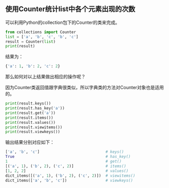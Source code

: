 ## 使用Counter统计list中各个元素出现的次数

可以利用Python的collection包下的Counter的类来完成。

```python
from collections import Counter
list = ['a', 'b', 'c', 'b', 'c']
result = Counter(list)
print(result)
```

结果为：

```python
{'a': 1, 'b': 2, 'c': 2}
```

那么如何对以上结果做出相应的操作呢？

因为Counter类返回值跟字典很类似，所以字典类的方法对Counter对象也是适用的。

```python
print(result.keys())
print(result.has_key('a'))
print(result.get('a'))
print(result.items())
print(result.values())
print(result.viewitems())
print(result.viewkeys())
```

输出结果分别对应如下：

```python
['a', 'b', 'c']								# keys()
True										# has_key()
1 											# get()
[('a', 1), ('b', 2), ('c', 2)] 				# items()
[1, 2, 2]									# values()
dict_items([('a', 1), ('b', 2), ('c', 2)])	# viewitems()
dict_items(['a', 'b', 'c'])					# viewkeys()
```

